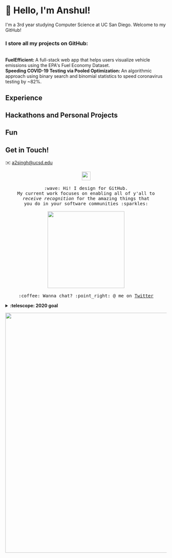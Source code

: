 # 👋 Hello, I'm Anshul!
I'm a 3rd year studying Computer Science at UC San Diego. Welcome to my GitHub!

### I store all my projects on GitHub:
<br>
<b>FuelEfficient: </b> A full-stack web app that helps users visualize vehicle emissions using the EPA's Fuel Economy Dataset.
<br>
<b>Speeding COVID-19 Testing via Pooled Optimization: </b> An algorithmic approach using binary search and binomial statistics to speed coronavirus testing by ~82%.




## Experience

## Hackathons and Personal Projects

## Fun

## Get in Touch!
✉️   a2singh@ucsd.edu

<p align="center">
  <img src="https://github.com/anshulsinghh/anshulsinghh/blob/master/dino.gif" width="27px">
  <br><br>
  <samp>
    :wave: Hi! I design for GitHub.
    <br>My current work focuses on enabling all of y'all to
      <br><em>receive recognition</em> for the amazing things that
    <br>you do in your software communities :sparkles:<br><br>
    <img src="https://i.imgur.com/kdKhgx6.gif" width="240px" align="center">
    <br><br>:coffee: Wanna chat? :point_right: @ me on <a href="https://twitter.com/pifafu">Twitter</a>
  </samp>
</p>

<details>
  <summary><b>:telescope: 2020 goal</b></summary>
  I want to make a little game this year.<br>I'm currently working on a small gameboy game with <a href="https://github.com/tfgrimes">@tfgrimes</a> using <a href="https://github.com/chrismaltby/gb-studio">GBStudio.dev</a>, which is an awesome game creator tool that makes it really easy to design a game if you're primarily focusing on the art and story (like myself). I'm hoping to print this on a cartridge when I'm done so you can actually experience it on a Gameboy!
</details>


<p align="center">
  <img src="https://github.com/anshulsinghh/anshulsinghh/blob/master/dino.gif" width="750px">
</p>
